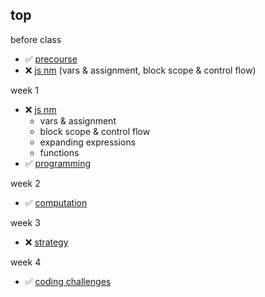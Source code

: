 ## top

before class 
* :white_check_mark: [precourse](https://github.com/colevanderswands/precourse)  
* :x: [js nm](https://github.com/colevanderswands/js-nm)  (vars & assignment, block scope & control flow)

week 1
* :x: [js nm](https://github.com/colevanderswands/js-nm)  
  * vars & assignment
  * block scope & control flow
  * expanding expressions
  * functions
* :white_check_mark: [programming](https://github.com/colevanderswands/programming)  

week 2 
* :white_check_mark: [computation](https://github.com/colevanderswands/computation)  

week 3
* :x: [strategy](https://github.com/colevanderswands/strategy)  

week 4
* :white_check_mark: [coding challenges](https://github.com/colevanderswands/coding-challenges)  
